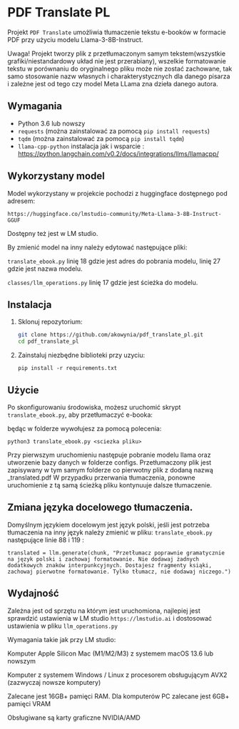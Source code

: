 # PDF Translate PL

Projekt `PDF Translate` umożliwia tłumaczenie tekstu e-booków w formacie PDF przy użyciu modelu Llama-3-8B-Instruct.

Uwaga! Projekt tworzy plik z przetłumaczonym samym tekstem(wszystkie grafiki/niestandardowy układ nie jest przerabiany), wszelkie formatowanie tekstu w porównaniu do oryginalnego pliku może nie zostać zachowane, tak samo stosowanie nazw własnych i charakterystycznych dla danego pisarza i zależne jest od tego czy model Meta LLama zna dzieła danego autora.


## Wymagania

- Python 3.6 lub nowszy
- `requests` (można zainstalować za pomocą `pip install requests`)
- `tqdm` (można zainstalować za pomocą `pip install tqdm`)
- `llama-cpp-python` instalacja jak i wsparcie : https://python.langchain.com/v0.2/docs/integrations/llms/llamacpp/


## Wykorzystany model
Model wykorzystany w projekcie pochodzi z huggingface dostępnego pod adresem:
```
https://huggingface.co/lmstudio-community/Meta-Llama-3-8B-Instruct-GGUF
```
Dostępny też jest w LM studio.

By zmienić model na inny należy edytować następujące pliki:

``translate_ebook.py`` linię 18 gdzie jest adres do pobrania modelu, linię 27 gdzie jest nazwa modelu.

``classes/llm_operations.py`` linię 17 gdzie jest ścieżka do modelu.

## Instalacja

1. Sklonuj repozytorium:

    ```bash
    git clone https://github.com/akowynia/pdf_translate_pl.git
    cd pdf_translate_pl
    ```

2. Zainstaluj niezbędne biblioteki przy uzyciu:
    ```
    pip install -r requirements.txt
    ```

## Użycie

Po skonfigurowaniu środowiska, możesz uruchomić skrypt `translate_ebook.py`, aby przetłumaczyć e-booka:

będąc w folderze wywołujesz za pomocą polecenia:
```
python3 translate_ebook.py <sciezka pliku>
```
Przy pierwszym uruchomieniu następuje pobranie modelu llama oraz utworzenie bazy danych w folderze configs.
Przetłumaczony plik jest zapisywany w tym samym folderze co pierwotny plik z dodaną nazwą _translated.pdf
W przypadku przerwania tłumaczenia, ponowne uruchomienie z tą samą ścieżką pliku kontynuuje dalsze tłumaczenie.

## Zmiana języka docelowego tłumaczenia.
Domyślnym językiem docelowym jest język polski, jeśli jest potrzeba tłumaczenia na inny język należy zmienić w pliku:
``translate_ebook.py``
następujące linie 88 i 119 :
```
translated = llm.generate(chunk, "Przetłumacz poprawnie gramatycznie na język polski i zachowaj formatowanie. Nie dodawaj żadnych dodatkowych znaków interpunkcyjnych. Dostajesz fragmenty ksiąki, zachowaj pierwotne formatowanie. Tylko tłumacz, nie dodawaj niczego.")
```              

## Wydajność
Zależna jest od sprzętu na którym jest uruchomiona, najlepiej jest sprawdzić ustawienia w LM studio
``https://lmstudio.ai`` i dostosować ustawienia w pliku ``llm_operations.py``

Wymagania takie jak przy LM studio:

Komputer Apple Silicon Mac (M1/M2/M3) z systemem macOS 13.6 lub nowszym

Komputer z systemem Windows / Linux z procesorem obsługującym AVX2 (zazwyczaj nowsze komputery)

Zalecane jest 16GB+ pamięci RAM. Dla komputerów PC zalecane jest 6GB+ pamięci VRAM

Obsługiwane są karty graficzne NVIDIA/AMD

